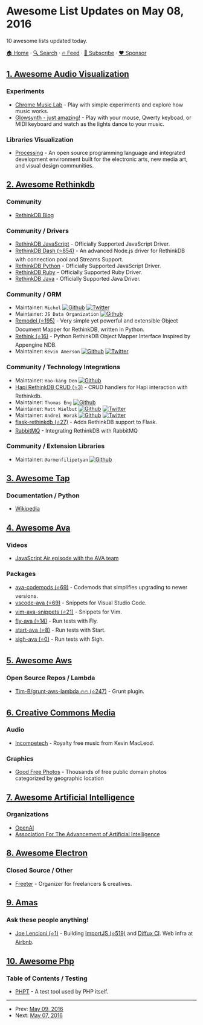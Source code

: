 # Awesome List Updates on May 08, 2016

10 awesome lists updated today.

[🏠 Home](/README.md) · [🔍 Search](https://www.trackawesomelist.com/search/) · [🔥 Feed](https://www.trackawesomelist.com/rss.xml) · [📮 Subscribe](https://trackawesomelist.us17.list-manage.com/subscribe?u=d2f0117aa829c83a63ec63c2f&id=36a103854c) · [❤️  Sponsor](https://github.com/sponsors/theowenyoung)



## [1. Awesome Audio Visualization](/content/willianjusten/awesome-audio-visualization/README.md)

### Experiments

*   [Chrome Music Lab](https://musiclab.chromeexperiments.com/) - Play with simple experiments and explore how music works.
*   [Glowsynth - just amazing!](http://outputchannel.com/glowsynth/) - Play with your mouse, Qwerty keyboad, or MIDI keyboard and watch as the lights dance to your music.

### Libraries Visualization

*   [Processing](https://www.processing.org/) - An open source programming language and integrated development environment built for the electronic arts, new media art, and visual design communities.

## [2. Awesome Rethinkdb](/content/d3viant0ne/awesome-rethinkdb/README.md)

### Community

*   [RethinkDB Blog](https://www.rethinkdb.com/blog/)

### Community / Drivers

*   [RethinkDB JavaScript](https://www.rethinkdb.com/docs/install-drivers/javascript/) - Officially Supported JavaScript Driver.
*   [RethinkDB Dash (⭐854)](https://github.com/neumino/rethinkdbdash) - An advanced Node.js driver for RethinkDB with connection pool and Streams Support.
*   [RethinkDB Python](https://www.rethinkdb.com/docs/install-drivers/python/) - Officially Supported JavaScript Driver.
*   [RethinkDB Ruby](http://rethinkdb.com/docs/install-drivers/ruby/) - Officially Supported Ruby Driver.
*   [RethinkDB Java](http://rethinkdb.com/docs/install-drivers/java/) - Officially Supported Java Driver.

### Community / ORM

*   Maintainer: `Michel`  [![Github](https://github.com/encharm/Font-Awesome-SVG-PNG/raw/master/black/png/16/github.png)](https://github.com/neumino) [![Twitter](https://github.com/encharm/Font-Awesome-SVG-PNG/raw/master/black/png/16/twitter.png)](https://twitter.com/neumino)
*   Maintainer: `JS Data Organization`  [![Github](https://github.com/encharm/Font-Awesome-SVG-PNG/raw/master/black/png/16/github.png)](https://github.com/js-data)
*   [Remodel (⭐195)](https://github.com/linkyndy/remodel) - Very simple yet powerful and extensible Object Document Mapper for RethinkDB, written in Python.
*   [Rethink (⭐16)](https://github.com/caoimhghin/rethink) - Python RethinkDB Object Mapper Interface Inspired by Appengine NDB.
*   Maintainer: `Kevin Amerson`  [![Github](https://github.com/encharm/Font-Awesome-SVG-PNG/raw/master/black/png/16/github.png)](https://github.com/caoimhghin) [![Twitter](https://github.com/encharm/Font-Awesome-SVG-PNG/raw/master/black/png/16/twitter.png)](https://twitter.com/kevinamerson)

### Community / Technology Integrations

*   Maintainer: `Hao-kang Den`  [![Github](https://github.com/encharm/Font-Awesome-SVG-PNG/raw/master/black/png/16/github.png)](https://github.com/hden)
*   [Hapi RethinkDB CRUD (⭐3)](https://github.com/athlite/hapi-rethinkdb-crud) - CRUD handlers for Hapi interaction with Rethinkdb.
*   Maintainer: `Thomas Eng`  [![Github](https://github.com/encharm/Font-Awesome-SVG-PNG/raw/master/black/png/16/github.png)](https://github.com/athlite)
*   Maintainer: `Matt Wielbut`  [![Github](https://github.com/encharm/Font-Awesome-SVG-PNG/raw/master/black/png/16/github.png)](https://github.com/mwielbut) [![Twitter](https://github.com/encharm/Font-Awesome-SVG-PNG/raw/master/black/png/16/twitter.png)](https://twitter.com/mwielbut)
*   Maintainer: `Andrei Horak`  [![Github](https://github.com/encharm/Font-Awesome-SVG-PNG/raw/master/black/png/16/github.png)](https://github.com/linkyndy) [![Twitter](https://github.com/encharm/Font-Awesome-SVG-PNG/raw/master/black/png/16/twitter.png)](https://twitter.com/linkyndy)
*   [flask-rethinkdb (⭐27)](https://github.com/linkyndy/flask-rethinkdb) - Adds RethinkDB support to Flask.
*   [RabbitMQ](https://www.rethinkdb.com/docs/rabbitmq/python/) - Integrating RethinkDB with RabbitMQ

### Community / Extension Libraries

*   Maintainer: `@armenfilipetyan`  [![Github](https://github.com/encharm/Font-Awesome-SVG-PNG/raw/master/black/png/16/github.png)](https://github.com/armenfilipetyan)

## [3. Awesome Tap](/content/sindresorhus/awesome-tap/README.md)

### Documentation / Python

*   [Wikipedia](https://en.wikipedia.org/wiki/Test_Anything_Protocol)

## [4. Awesome Ava](/content/avajs/awesome-ava/README.md)

### Videos

*   [JavaScript Air episode with the AVA team](http://jsair.io/ava)

### Packages

*   [ava-codemods (⭐69)](https://github.com/jamestalmage/ava-codemods) - Codemods that simplifies upgrading to newer versions.
*   [vscode-ava (⭐69)](https://github.com/samverschueren/vscode-ava) - Snippets for Visual Studio Code.
*   [vim-ava-snippets (⭐21)](https://github.com/ahmedelgabri/vim-ava-snippets) - Snippets for Vim.
*   [fly-ava (⭐14)](https://github.com/pine/fly-ava) - Run tests with Fly.
*   [start-ava (⭐8)](https://github.com/start-runner/ava) - Run tests with Start.
*   [sigh-ava (⭐0)](https://github.com/unlight/sigh-ava) - Run tests with Sigh.

## [5. Awesome Aws](/content/donnemartin/awesome-aws/README.md)

### Open Source Repos / Lambda

*   [Tim-B/grunt-aws-lambda :fire::fire: (⭐247)](https://github.com/Tim-B/grunt-aws-lambda) - Grunt plugin.

## [6. Creative Commons Media](/content/shime/creative-commons-media/README.md)

### Audio

*   [Incompetech](http://incompetech.com/music/) - Royalty free music from Kevin MacLeod.

### Graphics

*   [Good Free Photos](https://www.goodfreephotos.com) - Thousands of free public domain photos categorized by geographic location

## [7. Awesome Artificial Intelligence](/content/owainlewis/awesome-artificial-intelligence/README.md)

### Organizations

*   [OpenAI](https://openai.com/about/)
*   [Association For The Advancement of Artificial Intelligence](http://www.aaai.org/home.html)

## [8. Awesome Electron](/content/sindresorhus/awesome-electron/README.md)

### Closed Source / Other

*   [Freeter](https://freeter.io) - Organizer for freelancers & creatives.

## [9. Amas](/content/sindresorhus/amas/README.md)

### Ask these people anything!

*   [Joe Lencioni (⭐1)](https://github.com/lencioni/ama) - Building [ImportJS (⭐519)](https://github.com/Galooshi/import-js) and [Diffux CI](https://medium.com/brigade-engineering/the-end-of-visual-regressions-b6b5c3d810f). Web infra at [Airbnb](https://www.airbnb.com).

## [10. Awesome Php](/content/ziadoz/awesome-php/README.md)

### Table of Contents / Testing

*   [PHPT](https://qa.php.net/write-test.php) - A test tool used by PHP itself.

---

- Prev: [May 09, 2016](/content/2016/05/09/README.md)
- Next: [May 07, 2016](/content/2016/05/07/README.md)